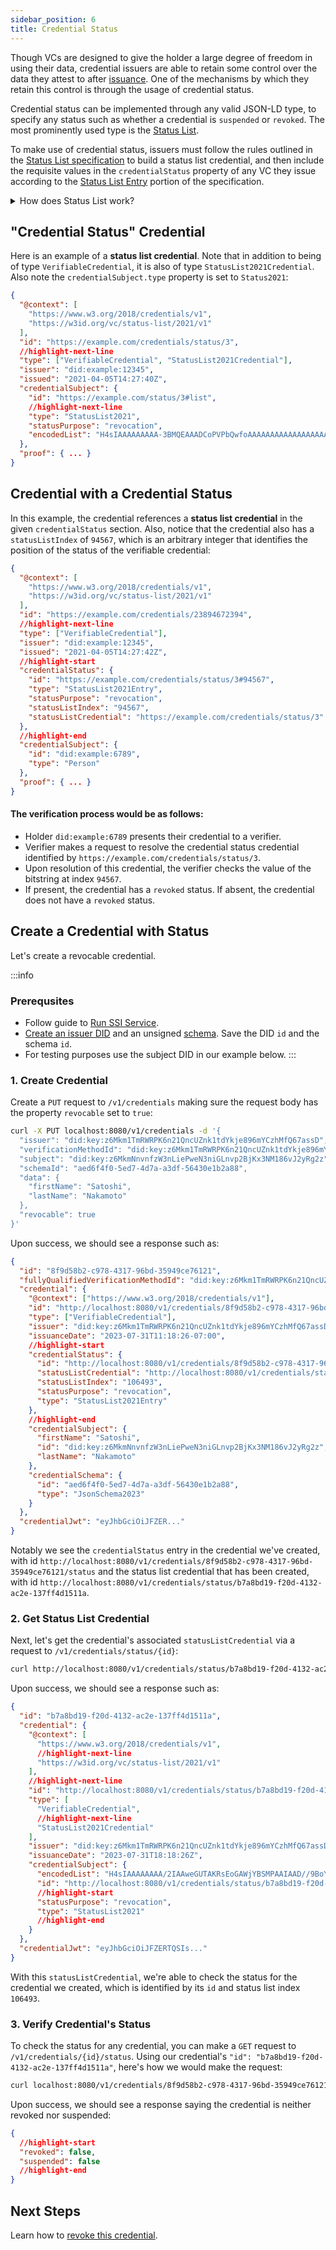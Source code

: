```yaml
---
sidebar_position: 6
title: Credential Status
---
```


Though VCs are designed to give the holder a large degree of freedom in using their data, credential issuers are able to retain some control over the data they attest to after [issuance](credential-issuance-service). One of the mechanisms by which they retain this control is through the usage of credential status.

Credential status can be implemented through any valid JSON-LD type, to specify any status such as whether a credential is `suspended` or `revoked`. The most prominently used type is the [Status List](https://w3c.github.io/vc-status-list-2021/).

To make use of credential status, issuers must follow the rules outlined in the [Status List specification](https://w3c.github.io/vc-status-list-2021/#statuslist2021credential) to build a status list credential, and then include the requisite values in the `credentialStatus` property of any VC they issue according to the [Status List Entry](https://w3c.github.io/vc-status-list-2021/#statuslist2021entry) portion of the specification.

<details>
<summary>How does Status List work?</summary>

#### Status List provides:

- **Issuers** a mechanism to express the status of a given credential.
- **Verifiers** a mechanism to check the status of a given credential.
- **Holders** a set of privacy guarantees about status checks for credentials they hold.

#### The way this works with SSI Service:

Issuers create a new credential using [bitstring](https://w3c.github.io/vc-status-list-2021/#security-considerations) that represents credential statuses that are unique for each `<issuer, credential schema>` pair.

Then, for each new credential an issuer creates for a given schema:
- A new credential status credential is created or an existing credential status credential is used.
- The credentials contain a reference to the status list credential contained in the credential's `credentialStatus` property, which can be used by verifiers to check the status of the credential.

#### Bitstring and Herd Privacy:
Status credentials use a bitstring which can provide herd privacy for credential holders. In simpler terms this means that many credentials can be represented in a single bitstring, so it is not clear which credential/holder a verifier is requesting information about which is great for holder privacy.
</details>

## "Credential Status" Credential
Here is an example of a **status list credential**. Note that in addition to being of type `VerifiableCredential`, it is also of type `StatusList2021Credential`. Also note the `credentialSubject.type` property is set to `Status2021`:

```json
{
  "@context": [
    "https://www.w3.org/2018/credentials/v1",
    "https://w3id.org/vc/status-list/2021/v1"
  ],
  "id": "https://example.com/credentials/status/3",
  //highlight-next-line
  "type": ["VerifiableCredential", "StatusList2021Credential"],
  "issuer": "did:example:12345",
  "issued": "2021-04-05T14:27:40Z",
  "credentialSubject": {
    "id": "https://example.com/status/3#list",
    //highlight-next-line
    "type": "StatusList2021",
    "statusPurpose": "revocation",
    "encodedList": "H4sIAAAAAAAAA-3BMQEAAADCoPVPbQwfoAAAAAAAAAAAAAAAAAAAAIC3AYbSVKsAQAAA"
  },
  "proof": { ... }
}
```

## Credential with a Credential Status
In this example, the credential references a **status list credential** in the given `credentialStatus` section. Also, notice that the credential also has a `statusListIndex` of `94567`, which is an arbitrary integer that identifies the position of the status of the verifiable credential:

```json
{
  "@context": [
    "https://www.w3.org/2018/credentials/v1",
    "https://w3id.org/vc/status-list/2021/v1"
  ],
  "id": "https://example.com/credentials/23894672394",
  //highlight-next-line
  "type": ["VerifiableCredential"],
  "issuer": "did:example:12345",
  "issued": "2021-04-05T14:27:42Z",
  //highlight-start
  "credentialStatus": {
    "id": "https://example.com/credentials/status/3#94567",
    "type": "StatusList2021Entry",
    "statusPurpose": "revocation",
    "statusListIndex": "94567",
    "statusListCredential": "https://example.com/credentials/status/3"
  },
  //highlight-end
  "credentialSubject": {
    "id": "did:example:6789",
    "type": "Person"
  },
  "proof": { ... }
}
```

#### The verification process would be as follows:

- Holder `did:example:6789` presents their credential to a verifier.
- Verifier makes a request to resolve the credential status credential identified by `https://example.com/credentials/status/3`.
- Upon resolution of this credential, the verifier checks the value of the bitstring at index `94567`.
- If present, the credential has a `revoked` status. If absent, the credential does not have a `revoked` status.

## <Divider type="slash" />

## Create a Credential with Status

Let's create a revocable credential.

:::info
### Prerequsites

- Follow guide to [Run SSI Service](run-ssi-service).
- [Create an issuer DID](create-did) and an unsigned [schema](/docs/ssi/create-schema#create-unsigned-schema). Save the DID `id` and the schema `id`.
- For testing purposes use the subject DID in our example below.
:::

### 1. Create Credential

Create a `PUT` request to `/v1/credentials` making sure the request body has the property `revocable` set to `true`:

```bash
curl -X PUT localhost:8080/v1/credentials -d '{
  "issuer": "did:key:z6Mkm1TmRWRPK6n21QncUZnk1tdYkje896mYCzhMfQ67assD",
  "verificationMethodId": "did:key:z6Mkm1TmRWRPK6n21QncUZnk1tdYkje896mYCzhMfQ67assD#z6Mkm1TmRWRPK6n21QncUZnk1tdYkje896mYCzhMfQ67assD",
  "subject": "did:key:z6MkmNnvnfzW3nLiePweN3niGLnvp2BjKx3NM186vJ2yRg2z",
  "schemaId": "aed6f4f0-5ed7-4d7a-a3df-56430e1b2a88",
  "data": {
    "firstName": "Satoshi",
    "lastName": "Nakamoto"
  },
  "revocable": true
}'
```

Upon success, we should see a response such as:

```json
{
  "id": "8f9d58b2-c978-4317-96bd-35949ce76121",
  "fullyQualifiedVerificationMethodId": "did:key:z6Mkm1TmRWRPK6n21QncUZnk1tdYkje896mYCzhMfQ67assD#z6Mkm1TmRWRPK6n21QncUZnk1tdYkje896mYCzhMfQ67assD",
  "credential": {
    "@context": ["https://www.w3.org/2018/credentials/v1"],
    "id": "http://localhost:8080/v1/credentials/8f9d58b2-c978-4317-96bd-35949ce76121",
    "type": ["VerifiableCredential"],
    "issuer": "did:key:z6Mkm1TmRWRPK6n21QncUZnk1tdYkje896mYCzhMfQ67assD",
    "issuanceDate": "2023-07-31T11:18:26-07:00",
    //highlight-start
    "credentialStatus": {
      "id": "http://localhost:8080/v1/credentials/8f9d58b2-c978-4317-96bd-35949ce76121/status",
      "statusListCredential": "http://localhost:8080/v1/credentials/status/b7a8bd19-f20d-4132-ac2e-137ff4d1511a",
      "statusListIndex": "106493",
      "statusPurpose": "revocation",
      "type": "StatusList2021Entry"
    },
    //highlight-end
    "credentialSubject": {
      "firstName": "Satoshi",
      "id": "did:key:z6MkmNnvnfzW3nLiePweN3niGLnvp2BjKx3NM186vJ2yRg2z",
      "lastName": "Nakamoto"
    },
    "credentialSchema": {
      "id": "aed6f4f0-5ed7-4d7a-a3df-56430e1b2a88",
      "type": "JsonSchema2023"
    }
  },
  "credentialJwt": "eyJhbGciOiJFZER..."
}
```

Notably we see the `credentialStatus` entry in the credential we've created, with id `http://localhost:8080/v1/credentials/8f9d58b2-c978-4317-96bd-35949ce76121/status` and the status list credential that has been created, with id `http://localhost:8080/v1/credentials/status/b7a8bd19-f20d-4132-ac2e-137ff4d1511a`.

### 2. Get Status List Credential

Next, let's get the credential's associated `statusListCredential` via a request to `/v1/credentials/status/{id}`:

```bash
curl http://localhost:8080/v1/credentials/status/b7a8bd19-f20d-4132-ac2e-137ff4d1511a
```

Upon success, we should see a response such as:

```json
{
  "id": "b7a8bd19-f20d-4132-ac2e-137ff4d1511a",
  "credential": {
    "@context": [
      "https://www.w3.org/2018/credentials/v1",
      //highlight-next-line
      "https://w3id.org/vc/status-list/2021/v1"
    ],
    //highlight-next-line
    "id": "http://localhost:8080/v1/credentials/status/b7a8bd19-f20d-4132-ac2e-137ff4d1511a",
    "type": [
      "VerifiableCredential",
      //highlight-next-line
      "StatusList2021Credential"
    ],
    "issuer": "did:key:z6Mkm1TmRWRPK6n21QncUZnk1tdYkje896mYCzhMfQ67assD",
    "issuanceDate": "2023-07-31T18:18:26Z",
    "credentialSubject": {
      "encodedList": "H4sIAAAAAAAA/2IAAweGUTAKRsEoGAWjYBSMPAAIAAD//9BoYmEICAAA",
      "id": "http://localhost:8080/v1/credentials/status/b7a8bd19-f20d-4132-ac2e-137ff4d1511a",
      //highlight-start
      "statusPurpose": "revocation",
      "type": "StatusList2021"
      //highlight-end
    }
  },
  "credentialJwt": "eyJhbGciOiJFZERTQSIs..."
}
```

With this `statusListCredential`, we're able to check the status for the credential we created, which is identified by its `id` and status list index `106493`.


### 3. Verify Credential's Status

To check the status for any credential, you can make a `GET` request to `/v1/credentials/{id}/status`. Using our credential's `"id": "b7a8bd19-f20d-4132-ac2e-137ff4d1511a"`, here's how we would make the request:

```bash
curl localhost:8080/v1/credentials/8f9d58b2-c978-4317-96bd-35949ce76121/status
```

Upon success, we should see a response saying the credential is neither revoked nor suspended:

```json
{
  //highlight-start
  "revoked": false,
  "suspended": false
  //highlight-end
}
```

## Next Steps
Learn how to [revoke this credential](revoke-credentials).
